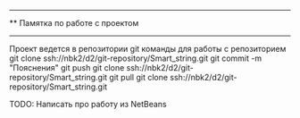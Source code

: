 **********************************
** Памятка по работе с проектом
**********************************
Проект ведется в репозитории git
команды для работы с репозиторием
git clone ssh://nbk2/d2/git-repository/Smart_string.git
git commit -m "Пояснения"
git push git clone ssh://nbk2/d2/git-repository/Smart_string.git
git pull git clone ssh://nbk2/d2/git-repository/Smart_string.git

TODO: Написать про работу из NetBeans 